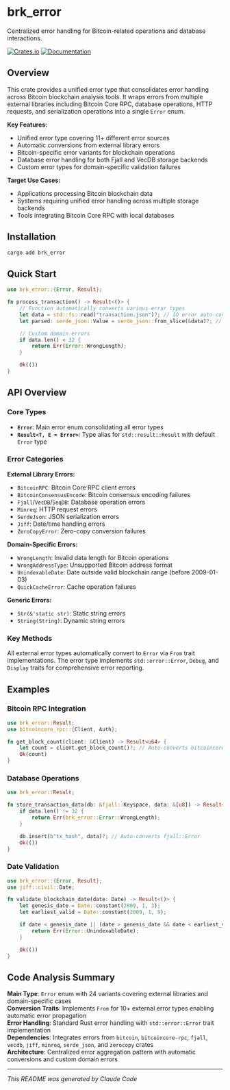 # brk_error

Centralized error handling for Bitcoin-related operations and database interactions.

[![Crates.io](https://img.shields.io/crates/v/brk_error.svg)](https://crates.io/crates/brk_error)
[![Documentation](https://docs.rs/brk_error/badge.svg)](https://docs.rs/brk_error)

## Overview

This crate provides a unified error type that consolidates error handling across Bitcoin blockchain analysis tools. It wraps errors from multiple external libraries including Bitcoin Core RPC, database operations, HTTP requests, and serialization operations into a single `Error` enum.

**Key Features:**

- Unified error type covering 11+ different error sources
- Automatic conversions from external library errors
- Bitcoin-specific error variants for blockchain operations
- Database error handling for both Fjall and VecDB storage backends
- Custom error types for domain-specific validation failures

**Target Use Cases:**

- Applications processing Bitcoin blockchain data
- Systems requiring unified error handling across multiple storage backends
- Tools integrating Bitcoin Core RPC with local databases

## Installation

```bash
cargo add brk_error
```

## Quick Start

```rust
use brk_error::{Error, Result};

fn process_transaction() -> Result<()> {
    // Function automatically converts various error types
    let data = std::fs::read("transaction.json")?; // IO error auto-converted
    let parsed: serde_json::Value = serde_json::from_slice(&data)?; // JSON error auto-converted

    // Custom domain errors
    if data.len() < 32 {
        return Err(Error::WrongLength);
    }

    Ok(())
}
```

## API Overview

### Core Types

- **`Error`**: Main error enum consolidating all error types
- **`Result<T, E = Error>`**: Type alias for `std::result::Result` with default `Error` type

### Error Categories

**External Library Errors:**

- `BitcoinRPC`: Bitcoin Core RPC client errors
- `BitcoinConsensusEncode`: Bitcoin consensus encoding failures
- `Fjall`/`VecDB`/`SeqDB`: Database operation errors
- `Minreq`: HTTP request errors
- `SerdeJson`: JSON serialization errors
- `Jiff`: Date/time handling errors
- `ZeroCopyError`: Zero-copy conversion failures

**Domain-Specific Errors:**

- `WrongLength`: Invalid data length for Bitcoin operations
- `WrongAddressType`: Unsupported Bitcoin address format
- `UnindexableDate`: Date outside valid blockchain range (before 2009-01-03)
- `QuickCacheError`: Cache operation failures

**Generic Errors:**

- `Str(&'static str)`: Static string errors
- `String(String)`: Dynamic string errors

### Key Methods

All external error types automatically convert to `Error` via `From` trait implementations. The error type implements `std::error::Error`, `Debug`, and `Display` traits for comprehensive error reporting.

## Examples

### Bitcoin RPC Integration

```rust
use brk_error::Result;
use bitcoincore_rpc::{Client, Auth};

fn get_block_count(client: &Client) -> Result<u64> {
    let count = client.get_block_count()?; // Auto-converts bitcoincore_rpc::Error
    Ok(count)
}
```

### Database Operations

```rust
use brk_error::Result;

fn store_transaction_data(db: &fjall::Keyspace, data: &[u8]) -> Result<()> {
    if data.len() != 32 {
        return Err(brk_error::Error::WrongLength);
    }

    db.insert(b"tx_hash", data)?; // Auto-converts fjall::Error
    Ok(())
}
```

### Date Validation

```rust
use brk_error::{Error, Result};
use jiff::civil::Date;

fn validate_blockchain_date(date: Date) -> Result<()> {
    let genesis_date = Date::constant(2009, 1, 3);
    let earliest_valid = Date::constant(2009, 1, 9);

    if date < genesis_date || (date > genesis_date && date < earliest_valid) {
        return Err(Error::UnindexableDate);
    }

    Ok(())
}
```

## Code Analysis Summary

**Main Type**: `Error` enum with 24 variants covering external libraries and domain-specific cases \
**Conversion Traits**: Implements `From` for 10+ external error types enabling automatic error propagation \
**Error Handling**: Standard Rust error handling with `std::error::Error` trait implementation \
**Dependencies**: Integrates errors from `bitcoin`, `bitcoincore-rpc`, `fjall`, `vecdb`, `jiff`, `minreq`, `serde_json`, and `zerocopy` crates \
**Architecture**: Centralized error aggregation pattern with automatic conversions and custom domain errors

---

_This README was generated by Claude Code_
